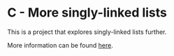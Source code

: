 # C - More singly-linked lists

This is a project that explores singly-linked lists further.

More information can be found
[here](https://github.com/dr8co/alx-low_level_programming/tree/master/0x12-singly_linked_lists).

